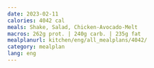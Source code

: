 ```yaml
---
date: 2023-02-11
calories: 4042 cal
meals: Shake, Salad, Chicken-Avocado-Melt
macros: 262g prot. | 240g carb. | 235g fat
mealplanurl: kitchen/eng/all_mealplans/4042/
category: mealplan
lang: eng
---
```

